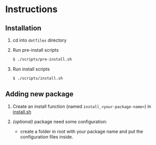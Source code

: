 # Instructions

## Installation

1. cd into `dotfiles` directory
1. Run pre-install scripts

   ```bash
   $ ./scripts/pre-install.sh
   ```

1. Run install scripts

   ```bash
   $ ./scripts/install.sh
   ```

## Adding new package

1. Create an install function (named `install_<your-package-name>`) in [install.sh](./install.sh)
1. _(optional)_ package need some configuration:

   - create a folder in root with your package name and put the configuration files inside.
